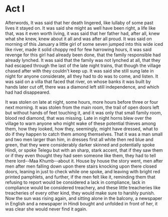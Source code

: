 # Act I



Afterwords, It was said that her death lingered, like lullaby of some past lives it stayed on. It was said she might as well have been right, a life like that, was it even worth living, it was said that her father had, after all, knew what she knew, knew about it all and was after all proud. It was said on morning of this January a little girl of some seven jumped into this wide iced like river, made it solid choppy red for few harrowing hours, it was said revenge for this girl had already been done, that the family responsible had already lynched. It was said that the family was not lynched at all, that they had escaped through the last of the late night trains, that though the village chased after with they couldn't keep up. It was said she still sung late in night for anyone considerate, all they had to do was to come, and listen. It was said on a villa that faced that river, on whose banks it was built by hands later cut off, there was a diamond left still independence, and which had had disappeared. 

It was stolen on late at night, some hours, more hours before three or four next morning. It was stolen from the main room, the trail of open doors left but without hands of feet touching it, and it was only that small family room, blood red diamond, that was missing. Late in night horns blew over the village to warn anyone who might wake of these potential thieves among them, how they looked, how they, seemingly, might have dressed, what to do if they happen to catch them among themselves. That it was a man small and two men larger than him, in dresses first all white then red blue and green, that they were considerably darker skinned and potentially spoke Hindi, or spoke Telegu but with an sharp, stark accent, that if they saw them or if they even thought they had seen someone like them, they had to tell there lord--Maa Khumb--about it. House by house the story went, men after men after men falling down upon there stairs knocking upon there closed doors, leaning in just to check while one spoke, and leaving with bright red printed pamphlets, and further, if the men felt like it, reminding them that refusing to report would be considered a lack in compliance, lack in compliance would be considered treachery, and these little treacheries like treacheries of every other kind, they would make sure to harshly punish. Now the sun was rising again, and sitting alone in the balcony, a newspaper in English and a newspaper in Hindi bought and unfolded in front of her, it was clear she would never find it again. 
